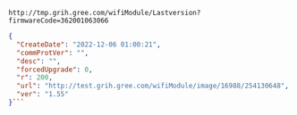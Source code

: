 `http://tmp.grih.gree.com/wifiModule/Lastversion?firmwareCode=362001063066`

```json
{
  "CreateDate": "2022-12-06 01:00:21",
  "commProtVer": "",
  "desc": "",
  "forcedUpgrade": 0,
  "r": 200,
  "url": "http://test.grih.gree.com/wifiModule/image/16988/254130648",
  "ver": "1.55"
}```